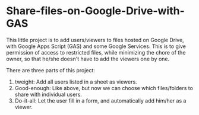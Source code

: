 # Share-files-on-Google-Drive-with-GAS
<p>This little project is to add users/viewers to files hosted on Google Drive, with Google Apps Script (GAS) and some Google Services. This is to give permission of access to restricted files, while minimizing the chore of the owner, so that he/she doesn't have to add the viewers one by one.</p>

<p>There are three parts of this project:
<ol>
<li>tweight: Add all users listed in a sheet as viewers.</li>
<li>Good-enough: Like above, but now we can choose which files/folders to share with individual users.</li>
<li>Do-it-all: Let the user fill in a form, and automatically add him/her as a viewer.</li>
</ol>
</p>
